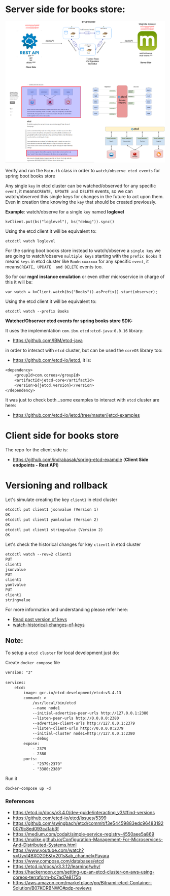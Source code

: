 # Server side for books store:

![alt text](images/etcd.png)

Verify and run the `Main.tk` class in order to `watch/observe etcd events` for spring boot books store 

Any single `key` in etcd cluster can be watched/observed for any specific `event`, it means`CREATE, UPDATE and DELETE`
events, so we can watch/observed this single keys for changes in the future to act upon them.
Even in creation time knowing the `key` that should be created previously. 

**Example**: watch/observe for a single `key` named **loglevel**

```
kvClient.put(bs("loglevel"), bs("debug")).sync()
```

Using the etcd client it will be equivalent to:

```
etcdctl watch loglevel
```

For the spring boot books store instead to watch/observe a `single key` we are going to watch/observe `multiple keys` starting with
the `prefix Books` it means `keys` in etcd cluster like `Booksxxxxxxx` for any specific `event`, it means`CREATE, UPDATE 
and DELETE` events too.

So for our **mgnl instance emulation** or even other microservice in charge of this it will be:

```
var watch = kvClient.watch(bs("Books")).asPrefix().start(observer);
```

Using the etcd client it will be equivalent to:

```
etcdctl watch --prefix Books
```

**Watcher/Observer etcd events for spring books store SDK:** 

It uses the implementation `com.ibm.etcd:etcd-java:0.0.16` library:

- https://github.com/IBM/etcd-java
  
in order to interact with `etcd` cluster, but can be used the `coreOS` library too:

- https://github.com/etcd-io/jetcd, it is:

```
<dependency>
    <groupId>com.coreos</groupId>
    <artifactId>jetcd-core</artifactId>
    <version>${jetcd.version}</version>
</dependency>
```

It was just to check both...some examples to interact with `etcd` cluster are here:

- https://github.com/etcd-io/jetcd/tree/master/jetcd-examples


# Client side for books store

The repo for the client side is:

- https://github.com/indrabasak/spring-etcd-example (**Client Side endpoints - Rest API**)


# Versioning and rollback

Let's simulate creating the key `client1` in etcd cluster

```
etcdctl put client1 jsonvalue (Version 1)
OK
etcdctl put client1 yamlvalue (Version 2)
OK
etcdctl put client1 stringvalue (Version 2)
OK
```

Let's check the historical changes for key `client1` in etcd cluster
```
etcdctl watch --rev=2 client1
PUT
client1
jsonvalue
PUT
client1
yamlvalue
PUT
client1
stringvalue
```

For more information and understanding please refer here:

- [Read past version of keys](https://etcd.io/docs/v3.4.0/dev-guide/interacting_v3/#read-past-version-of-keys)
- [watch-historical-changes-of-keys](https://etcd.io/docs/v3.4.0/dev-guide/interacting_v3/#watch-historical-changes-of-keys)

## Note: 

To setup a `etcd cluster` for local development just do:

Create `docker compose` file
```
version: "3"

services:
    etcd:
        image: gcr.io/etcd-development/etcd:v3.4.13
        command: >
            /usr/local/bin/etcd
            --name node1
            --initial-advertise-peer-urls http://127.0.0.1:2380
            --listen-peer-urls http://0.0.0.0:2380
            --advertise-client-urls http://127.0.0.1:2379
            --listen-client-urls http://0.0.0.0:2379
            --initial-cluster node1=http://127.0.0.1:2380
            --debug
        expose:
            - 2379
            - 2380
        ports:
            - "2379:2379"
            - "3380:2380"
```

Run it

```
docker-compose up -d
```


### References

- https://etcd.io/docs/v3.4.0/dev-guide/interacting_v3/#find-versions
- https://github.com/etcd-io/etcd/issues/5399
- https://github.com/swingbach/etcd/commit/f3e54459883edc964831920079c8ed093ca1ab3f
- https://medium.com/codait/simple-service-registry-4550aee5a869
- https://malike.github.io/Configuration-Management-For-Microservices-And-Distributed-Systems.html
- https://www.youtube.com/watch?v=UyvI4BXO2DE&t=201s&ab_channel=Payara
- https://www.compose.com/databases/etcd
- https://etcd.io/docs/v3.3.12/learning/why/
- https://hackernoon.com/setting-up-an-etcd-cluster-on-aws-using-coreos-terraform-bc7ad7e8175b
- https://aws.amazon.com/marketplace/pp/Bitnami-etcd-Container-Solution/B07KCRBNWC#pdp-reviews


